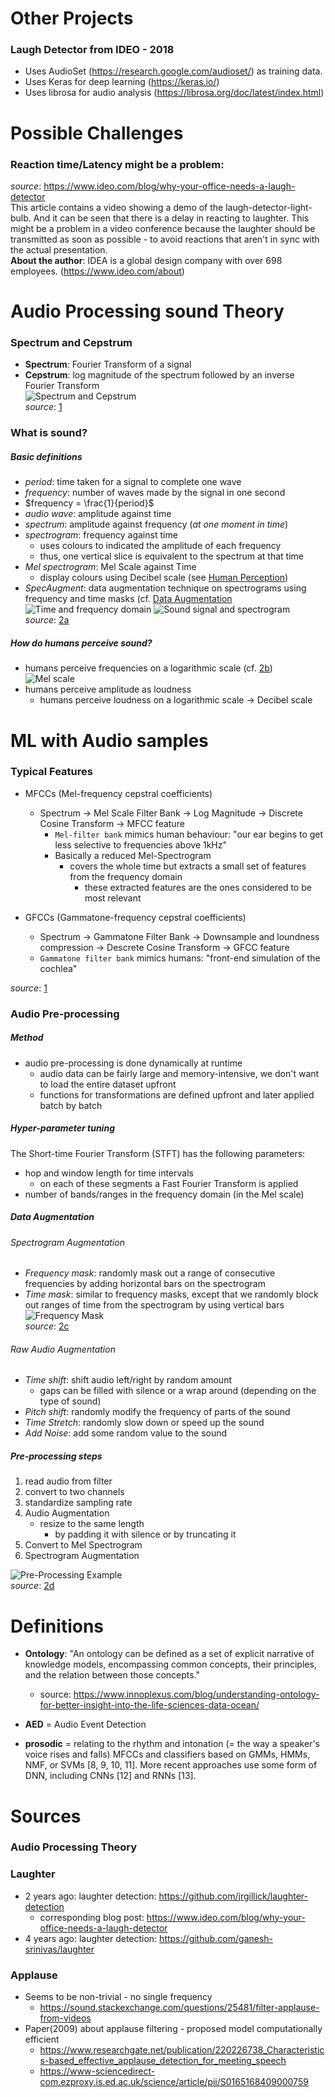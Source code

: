 # Other Projects

### Laugh Detector from IDEO - 2018

- Uses AudioSet (https://research.google.com/audioset/) as training data.
- Uses Keras for deep learning (https://keras.io/)
- Uses librosa for audio analysis (https://librosa.org/doc/latest/index.html)

# Possible Challenges

### Reaction time/Latency might be a problem:

_source_: https://www.ideo.com/blog/why-your-office-needs-a-laugh-detector  
This article contains a video showing a demo of the laugh-detector-light-bulb. And it can be seen that there is a delay in reacting to laughter.
This might be a problem in a video conference because the laughter should be transmitted as soon as possible - to avoid reactions that aren't in sync with the actual presentation.  
**About the author**: IDEA is a global design company with over 698 employees.
(https://www.ideo.com/about)

# Audio Processing sound Theory

### Spectrum and Cepstrum

- **Spectrum**: Fourier Transform of a signal
- **Cepstrum**: log magnitude of the spectrum followed by an inverse Fourier Transform  
  ![Spectrum and Cepstrum](imgs/spectrum_and_cepstrum.png)  
  _source_: [1]

### What is sound?

##### Basic definitions

- _period_: time taken for a signal to complete one wave
- _frequency_: number of waves made by the signal in one second
- $frequency = \frac{1}{period}$
- _audio wave_: amplitude against time
- _spectrum_: amplitude against frequency (_at one moment in time_)
- _spectrogram_: frequency against time
  - uses colours to indicated the amplitude of each frequency
  - thus, one vertical slice is equivalent to the spectrum at that time
- _Mel spectrogram_: Mel Scale against Time
  - display colours using Decibel scale (see [Human Perception](#human-perception))
- _SpecAugment_: data augmentation technique on spectrograms using frequency and time masks (cf. [Data Augmentation](#data-augmentation)
  ![Time and frequency domain](imgs/time_and_frequency_domain.png)
  ![Sound signal and spectrogram](imgs/sound_signal_and_spectrogram.png)  
  _source_: [2a]

##### <a name="human-perception"></a>How do humans perceive sound?

- humans perceive frequencies on a logarithmic scale (cf. [2b])  
  ![Mel scale](imgs/Mel_scale.png)
- humans perceive amplitude as loudness
  - humans perceive loudness on a logarithmic scale -> Decibel scale

# ML with Audio samples

### Typical Features

- MFCCs (Mel-frequency cepstral coefficients)

  - Spectrum -> Mel Scale Filter Bank -> Log Magnitude -> Discrete Cosine Transform -> MFCC feature
    - `Mel-filter bank` mimics human behaviour: "our ear begins to get less selective to frequencies above 1kHz"
    - Basically a reduced Mel-Spectrogram
      - covers the whole time but extracts a small set of features from the frequency domain
        - these extracted features are the ones considered to be most relevant

- GFCCs (Gammatone-frequency cepstral coefficients)
  - Spectrum -> Gammatone Filter Bank -> Downsample and loundness compression -> Descrete Cosine Transform -> GFCC feature
  - `Gammatone filter bank` mimics humans: "front-end simulation of the cochlea"

_source_: [1]

### Audio Pre-processing

##### Method

- audio pre-processing is done dynamically at runtime
  - audio data can be fairly large and memory-intensive, we don't want to load the entire dataset upfront
  - functions for transformations are defined upfront and later applied batch by batch

##### Hyper-parameter tuning

The Short-time Fourier Transform (STFT) has the following parameters:

- hop and window length for time intervals
  - on each of these segments a Fast Fourier Transform is applied
- number of bands/ranges in the frequency domain (in the Mel scale)

##### <a name="data-augmentation"></a>Data Augmentation

###### Spectrogram Augmentation

- _Frequency mask_: randomly mask out a range of consecutive frequencies by adding horizontal bars on the spectrogram
- _Time mask_: similar to frequency masks, except that we randomly block out ranges of time from the spectrogram by using vertical bars  
  ![Frequency Mask](imgs/spec_augmentation.png)  
  _source_: [2c]

###### Raw Audio Augmentation

- _Time shift_: shift audio left/right by random amount
  - gaps can be filled with silence or a wrap around (depending on the type of sound)
- _Pitch shift_: randomly modify the frequency of parts of the sound
- _Time Stretch_: randomly slow down or speed up the sound
- _Add Noise_: add some random value to the sound

##### Pre-processing steps

1. read audio from filter
2. convert to two channels
3. standardize sampling rate
4. Audio Augmentation
   - resize to the same length
     - by padding it with silence or by truncating it
5. Convert to Mel Spectrogram
6. Spectrogram Augmentation

![Pre-Processing Example](imgs/pre_processing_exmpl.png)  
_source_: [2d]

# Definitions

- **Ontology**: "An ontology can be defined as a set of explicit narrative of knowledge models, encompassing common concepts, their principles, and the relation between those concepts."

  - source: https://www.innoplexus.com/blog/understanding-ontology-for-better-insight-into-the-life-sciences-data-ocean/

- **AED** = Audio Event Detection
- **prosodic** = relating to the rhythm and intonation (= the way a speaker's voice rises and falls)
  MFCCs and classifiers based on GMMs, HMMs, NMF, or SVMs
  [8, 9, 10, 11]. More recent approaches use some form of DNN,
  including CNNs [12] and RNNs [13].

# Sources

### Audio Processing Theory

[1]: https://opensource.com/article/19/9/audio-processing-machine-learning-python#comments
[2a]: https://towardsdatascience.com/audio-deep-learning-made-simple-part-1-state-of-the-art-techniques-da1d3dff2504?gi=5e61000ae4ee
[2b]: https://towardsdatascience.com/audio-deep-learning-made-simple-part-2-why-mel-spectrograms-perform-better-aad889a93505
[2c]: https://towardsdatascience.com/audio-deep-learning-made-simple-part-3-data-preparation-and-augmentation-24c6e1f6b52
[2d]: https://towardsdatascience.com/audio-deep-learning-made-simple-sound-classification-step-by-step-cebc936bbe5

### Laughter

- 2 years ago: laughter detection: https://github.com/jrgillick/laughter-detection
  - corresponding blog post: https://www.ideo.com/blog/why-your-office-needs-a-laugh-detector
- 4 years ago: laughter detection: https://github.com/ganesh-srinivas/laughter

### Applause

- Seems to be non-trivial - no single frequency
  - https://sound.stackexchange.com/questions/25481/filter-applause-from-videos
- Paper(2009) about applause filtering - proposed model computationally efficient
  - https://www.researchgate.net/publication/220226738_Characteristics-based_effective_applause_detection_for_meeting_speech
  - https://www-sciencedirect-com.ezproxy.is.ed.ac.uk/science/article/pii/S0165168409000759
